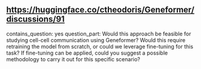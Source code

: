 ## https://huggingface.co/ctheodoris/Geneformer/discussions/91

contains_question: yes
question_part: Would this approach be feasible for studying cell-cell communication using Geneformer?
Would this require retraining the model from scratch, or could we leverage fine-tuning for this task?
If fine-tuning can be applied, could you suggest a possible methodology to carry it out for this specific scenario?